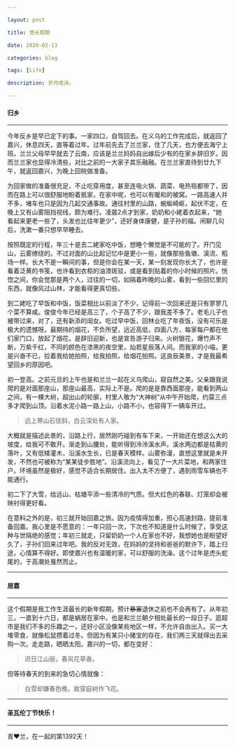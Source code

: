 ```yaml
---

layout: post

title: 悠长假期

date: 2020-02-13

categories: blog

tags: [Life]

description: 岁月成诗。

---
```


#### 归乡
---

今年反乡是早已定下的事。一家四口，自驾回去。在义乌的工作完成后，就返回了嘉兴，休息四天，直等着过年。过年前先去了兰兰家，住了几天，也方便去海宁上班。兰兰父母早早就去了云南，应该是兰兰妈妈自出嫁后少有的在家乡辞旧岁。因而兰兰家也显得冷清些，对比之前的一大家子其乐融融。在兰兰家直待到廿九下午，就返回嘉兴，为晚上回皖做准备。

为回家做的准备很充足，不止吃穿用度，甚至连电火锅、蔬菜、电热毯都带了，因而在路上可以很舒服地盼着抵家，在家中呢，也可以有暖和的被窝。一路高速人并不多，堵车也只是因为几起交通事故。通往村里的山路，蜿蜒崎岖，起伏不定，在晚上又有山雾阻挡视线，颇为难行。凌晨2点才到家，奶奶和小姥着衣起来，“她看起来更老一些了，头发也比往年更少”，还好身体康健，是子孙的福。闲聊几句后，洗漱一番只想早早睡去。

按照既定的行程，年三十是去二姥家吃中饭，想睡个懒觉是不可能的了。开门见山，云雾缭绕的。不过对面的山比起记忆中是更小一些，就像那些鱼塘、溪流、稻场一样。长大不是一瞬间的事，但是你会在某一天，某一刻发现你长大了，也许是看着泛黄的书笺，也许看到衣柜的油漆斑驳，或是看到贴着的你小时候的照片。恍惚之间，你会觉那是两个人，过往的一切，如隔着昨晚的山雾，看到一些回忆里的东西，就像风过山林，才能看得更真切些。

到二姥吃了早饭和中饭，饭菜相比以前淡了不少，记得前一次回来还是只有寥寥几个菜不算咸。俊俊今年已经是高三了，个子高了不少，跟我差不多了。老毛儿子也被带过来，对了，还有新添的闺女。吃过早中饭，回林业吃了年夜饭，没有可乐是极大的遗憾呀。最期待的烟花，不负所望，远近高低，四面八方，每家每户都在他们家门口，放起了烟花，是辞旧迎新，也是宣告游子归来。火树银花，爆竹声不断，万紫千红，不同的颜色在漆黑的夜空里，灿若星辰落人间。而我家的小喵，更是兴奋不已，拉着我给她拍照，给我拍照，给烟花拍照。这良辰美景，才是我最希望回乡的原因吧。

初一登高。之前元旦的上午也是和兰兰一起在义乌爬山，窥自然之美。父亲跟我说爬的是对面那座山，那座山最高，实际上不是。爬的是是靠西面那座，能看到两山之间，有一棵大树，超出山的轮廓，村里人敬为“大神树”从中午开始爬，约莫三点多才爬到山顶。沿着水泥小路一路上山，小路不小，也容得下一辆车开过。
>远上寒山石径斜，白云深处有人家。

大概就是描述此景的，沿路上行，居然刚巧碰到有车下来，一开始还在想这么大的坡度，给我可不敢开。渐走到山腰处，能听得到泠泠溪水声。溪水两边都是枯黄的落叶，又有低矮灌木，沿溪水生长，已是春天模样。山雾弥漫，直想这里就是未开发，不然也可被称为“某某徒步胜地”。沿溪流向上，看见了一大片菜地，和两家住户。环境虽然是极好，感觉不适合长期居住。出入太不方便了，遇到雨雪车辆也不能通行。

初二下了大雪，给远山、枯塘平添一些清冷的气质。但大红色的春联、灯笼却会被映衬得更好看。

在意料之外的是，初三就开始回嘉之旅。因为疫情得加重，担心高速封路，提前准备回嘉。我心里是不愿意的：一年只回一次，下次也不知道是什么时候了，享受这种与世隔绝的感觉；年初三就走，只留奶奶一个人在家也不好，我想她也是盼望好久了，子孙们回来过年吧。我的反对无效，在妈妈的坚持和爸爸的默许下，踏上归途，心情算不得好。即使嘉兴也有温暖的家，可以舒服的洗澡。这个过年是虎头蛇尾的，于高潮处戛然而止。

---

#### 居嘉

---

这个假期是我工作生涯最长的新年假期，预计~~暴富~~退休之前也不会再有了。从年初三，一直到十六日，都是蜗居在家中。也是和兰兰朝夕相处最长的一段日子。逛超市是我们不多的乐趣之一，还好小区没像某些地区一样，不允许自由出入。买一大堆零食，就像松鼠攒着过冬。但因为有某只小猪宝的存在，我们两三天就得出去采购一次。走走路，晒晒太阳。嘉兴的一切，都在变好：
> 迟日江山丽，春风花草香。

但等待春天的到来的急切心情就像：

> 白雪却嫌春色晚，故穿庭树作飞花。

---
#### 圣瓦伦丁节快乐！

---

青❤兰，在一起的第1392天！
